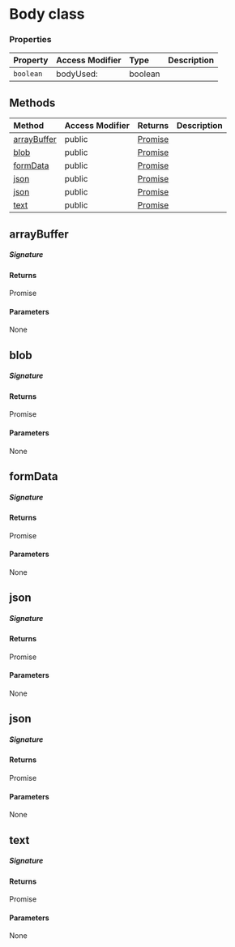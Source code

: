 # Body class









### Properties

| Property	   | Access Modifier | Type	| Description|
|:-------------|:----|:-------|:-----------|
|`boolean`     | bodyUsed: | boolean |  |




## Methods

| Method	   | Access Modifier | Returns	| Description|
|:-------------|:----|:-------|:-----------|
|[arrayBuffer](#arraybuffer~3xbq9)     | public | [Promise<ArrayBuffer>](Promise.md) |  |
|[blob](#blob~gulg9)     | public | [Promise<Blob>](Promise.md) |  |
|[formData](#formdata~zxna9)     | public | [Promise<FormData>](Promise.md) |  |
|[json](#json~kjno9)     | public | [Promise<any>](Promise.md) |  |
|[json<T>](#json<t>~qxbg9)     | public | [Promise<T>](Promise.md) |  |
|[text](#text~yyde9)     | public | [Promise<string>](Promise.md) |  |




## arrayBuffer



##### Signature

#### Returns
Promise<ArrayBuffer>

#### Parameters
None


## blob



##### Signature

#### Returns
Promise<Blob>

#### Parameters
None


## formData



##### Signature

#### Returns
Promise<FormData>

#### Parameters
None


## json



##### Signature

#### Returns
Promise<any>

#### Parameters
None


## json<T>



##### Signature

#### Returns
Promise<T>

#### Parameters
None


## text



##### Signature

#### Returns
Promise<string>

#### Parameters
None

